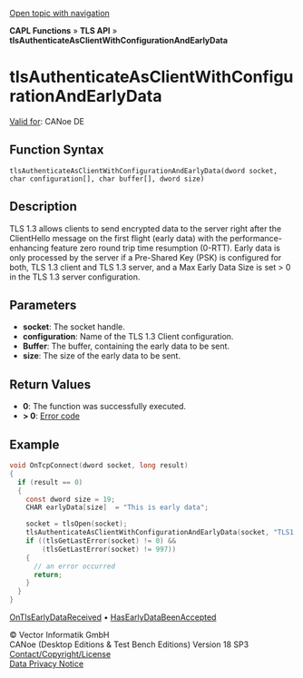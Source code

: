 [Open topic with navigation](../../../../../CANoeDEFamily.htm#Topics/CAPLFunctions/TLSAPI/Functions/CAPLFunctiontlsAuthenticateAsClientWithConfigurationAndEarlyData.md)

**CAPL Functions** » **TLS API** » **tlsAuthenticateAsClientWithConfigurationAndEarlyData**

# tlsAuthenticateAsClientWithConfigurationAndEarlyData

[Valid for](../../../Shared/FeatureAvailability.md): CANoe DE

## Function Syntax

`tlsAuthenticateAsClientWithConfigurationAndEarlyData(dword socket, char configuration[], char buffer[], dword size)`

## Description

TLS 1.3 allows clients to send encrypted data to the server right after the ClientHello message on the first flight (early data) with the performance-enhancing feature zero round trip time resumption (0-RTT). Early data is only processed by the server if a Pre-Shared Key (PSK) is configured for both, TLS 1.3 client and TLS 1.3 server, and a Max Early Data Size is set > 0 in the TLS 1.3 server configuration.

## Parameters

- **socket**: The socket handle.
- **configuration**: Name of the TLS 1.3 Client configuration.
- **Buffer**: The buffer, containing the early data to be sent.
- **size**: The size of the early data to be sent.

## Return Values

- **0**: The function was successfully executed.
- **> 0**: [Error code](../../IP/AUTOSARethIL/CAPLfunctionsAREthILErrorCodes.md)

## Example

```c
void OnTcpConnect(dword socket, long result)
{
  if (result == 0)
  {
    const dword size = 19;
    CHAR earlyData[size]  = "This is early data";

    socket = tlsOpen(socket);
    tlsAuthenticateAsClientWithConfigurationAndEarlyData(socket, "TLS1.3 PSK Configuration", earlyData, size);
    if ((tlsGetLastError(socket) != 0) &&
        (tlsGetLastError(socket) != 997))
    {
      // an error occurred
      return;
    }
  }
}
```

[OnTlsEarlyDataReceived](../EventProcedures/CAPLfunctionOnTlsEarlyDataReceived.md) • [HasEarlyDataBeenAccepted](CAPLFunctionHasEarlyDataBeenAccepted.md)

© Vector Informatik GmbH  
CANoe (Desktop Editions & Test Bench Editions) Version 18 SP3  
[Contact/Copyright/License](../../../Shared/ContactCopyrightLicense.md)  
[Data Privacy Notice](https://www.vector.com/int/en/company/get-info/privacy-policy/)